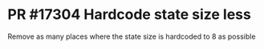# PR #17304 Hardcode state size less

Remove as many places where the state size is hardcoded to 8 as possible
